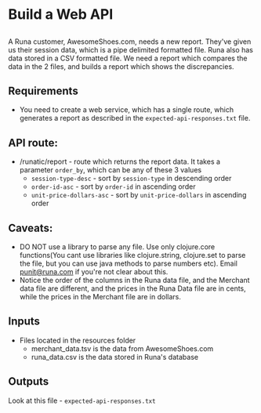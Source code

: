 # Build a Web API

## 
A Runa customer, AwesomeShoes.com, needs a new report. They've given us their session data, which is a pipe delimited formatted file. Runa also has data stored in a CSV formatted file. We need a report which compares the data in the 2 files, and builds a report which shows the discrepancies.

## Requirements
* You need to create a web service, which has a single route, which generates a report as described in the `expected-api-responses.txt` file.

## API route:
* /runatic/report - route which returns the report data. It takes a parameter `order_by`, which can be any of these 3 values
  * `session-type-desc`         - sort by `session-type` in descending order
  * `order-id-asc`              - sort by `order-id` in ascending order
  * `unit-price-dollars-asc`    - sort by `unit-price-dollars` in ascending order

## Caveats:
* DO NOT use a library to parse any file. Use only clojure.core functions(You cant use libraries like clojure.string, clojure.set to parse the file, but you can use java methods to parse numbers etc). Email punit@runa.com if you're not clear about this.
* Notice the order of the columns in the Runa data file, and the Merchant data file are different, and the prices in the Runa Data file are in cents, while the prices in the Merchant file are in dollars.

## Inputs
  * Files located in the resources folder
    * merchant_data.tsv is the data from AwesomeShoes.com          
    * runa_data.csv is the data stored in Runa's database

## Outputs
Look at this file - `expected-api-responses.txt`
